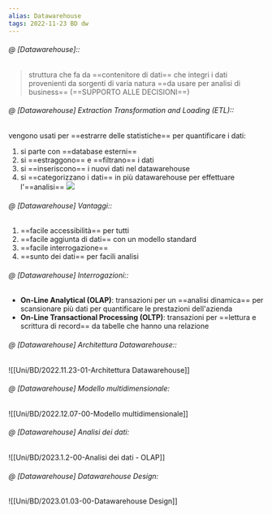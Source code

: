```yaml
---
alias: Datawarehouse
tags: 2022-11-23 BD dw
---
```


###### @ [Datawarehouse]::
> struttura che fa da ==contenitore di dati== che integri i dati provenienti da sorgenti di varia natura ==da usare per analisi di business== (==SUPPORTO ALLE DECISIONI==)
<!--ID: 1670236970829-->


###### @ [Datawarehouse] Extraction Transformation and Loading (ETL)::
vengono usati per ==estrarre delle statistiche== per quantificare i dati:
1. si parte con ==database esterni==
2. si ==estraggono== e ==filtrano== i dati
3. si ==inseriscono== i nuovi dati nel datawarehouse
4. si ==categorizzano i dati== in più datawarehouse per effettuare l'==analisi==
![](Uni/BD/img/dataw.jpeg)
<!--ID: 1670236970834-->



###### @ [Datawarehouse] Vantaggi::
1. ==facile accessibilità== per tutti
2. ==facile aggiunta di dati== con un modello standard
3. ==facile interrogazione==
4. ==sunto dei dati== per facili analisi
<!--ID: 1670236970838-->


###### @ [Datawarehouse] Interrogazioni::
- **On-Line Analytical (OLAP)**: transazioni per un ==analisi dinamica== per scansionare più dati per quantificare le prestazioni dell'azienda
- **On-Line Transactional Processing (OLTP)**: transazioni per ==lettura e scrittura di record== da tabelle che hanno una relazione 
<!--ID: 1670236970842-->


###### @ [Datawarehouse] Architettura Datawarehouse::
![[Uni/BD/2022.11.23-01-Architettura Datawarehouse]]
<!--ID: 1670766972566-->


###### @ [Datawarehouse] Modello multidimensionale:
![[Uni/BD/2022.12.07-00-Modello multidimensionale]]


###### @ [Datawarehouse] Analisi dei dati:
![[Uni/BD/2023.1.2-00-Analisi dei dati - OLAP]]

###### @ [Datawarehouse] Datawarehouse Design:
![[Uni/BD/2023.01.03-00-Datawarehouse Design]]
